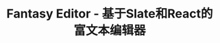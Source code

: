 ---
title: Fantasy Editor - 基于Slate和React的富文本编辑器
hero:
  title: Fantasy Editor
  desc: 基于Slate和React的富文本编辑器
  actions:
    - text: 快速上手
      link: /zh-CN/guide/getting-started
footer: Open-source MIT Licensed | Copyright © 2020<br />Powered by [dumi](https://d.umijs.org)
---